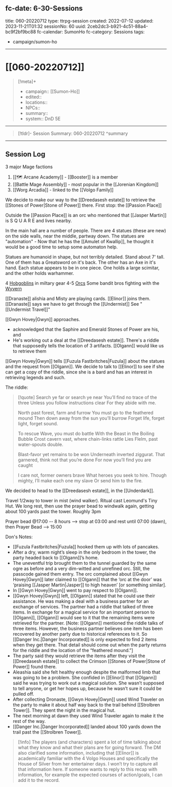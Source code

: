 fc-date: 6-30-Sessions
---
title: 060-20220712
type: ttrpg-session
created: 2022-07-12
updated: 2023-11-21T01:32
sessionNo: 60
uuid: 2ceb2dc3-b921-4c51-88a4-bc9f2bf9bc88
fc-calendar: SumonHo
fc-category: Sessions
tags:
  - campaign/sumon-ho
---

# [[060-20220712]]

> [!meta]+
>
> - campaign:: [[Sumon-Ho]]
> - edited::
> - locations::
> - NPCs::
> - summary::
> - system:: DnD 5E

---

> [!tldr]- Session Summary: 060-20220712
>  ^summary

---

## Session Log


3 major Mage factions
1. [[🗺️ Arcane Academy]] - [[Booster]] is a member
2. [[Battle Mage Assembly]] - most popular in the [[Jorenian Kingdom]]
3. [[Worg Arcadia]] - linked to the [[Volgo Family]]

We decide to make our way to the [[Dreedasesh estate]] to retrieve the [[Stones of Power|Stone of Power]] there. First stop: the [[Passion Place]] 

Outside the [[Passion Place]] is an orc who mentioned that [[Jasper Martin]] is S Q U A R E and lives nearby.

In the main hall are a number of people. There are 4 statues (these are new) on the side walls, near the middle, partway down. The statues are "automation" - Now that he has the [[Amulet of Kwallip]], he thought it would be a good time to setup some automaton help.

Statues are humanoid in shape, but not terribly detailed. Stand about 7' tall. One of them has a Greatsword on it's back. The other has an Axe in it's hand. Each statue appears to be in one piece. One holds a large scimitar, and the other holds warhammer.

4 [Hobgoblins](https://ddb.ac/monsters/hobgoblin) in miltary gear
4-5 [Orcs](https://ddb.ac/monsters/orc)
Some bandit bros fighting with the [Wyvern](https://ddb.ac/monsters/wyvern)

[[Dranaste]] alishia and Misty are playing cards. [[Elinor]] joins them. [[Dranaste]] says we have to get through the [[Undermist]]
See "[[Undermist Travel]]"


[[Gwyn Hovey|Gwyn]] approaches. 
- acknowledged that the Saphire and Emerald Stones of Power are his, and 
- He's working out a deal at the [[Dreedasesh estate]]. There's a riddle that supposedly tells the location of 3 artifacts. [[Olgann]] would like us to retrieve them 

[[Gwyn Hovey|Gwyn]] tells [[Fuzula Fastbritches|Fuzula]] about the statues and the request from [[Olgann]]. We decide to talk to [[Elinor]] to see if she can get a copy of the riddle, since she is a bard and has an interest in retrieving legends and such.

The riddle: 

>[!quote]
>Search ye far or search ye near
You’ll find no trace of the three
Unless you follow instructions clear
For they abide with me.
>
>North past forest, farm and furrow
>You must go to the feathered mound
>Then down away from the sun you’ll burrow
>Forget life, forget light, forget sound.
> 
> To rescue Wave, you must do battle
>With the Beast in the Boiling Bubble
>Crost cavern vast, where chain-links rattle
>Lies Flelm, past water-spouts double.
>
>Blast-favor yet remains to be won
>Underneath inverted ziggurat.
>That garnered, think not that you’re done
>For now you’ll find you are caught
>
>I care not, former owners brave
>What heroes you seek to hire.
>Though mighty, I’ll make each one my slave
>Or send him to the fire.

We decided to head to the [[Dreedasesh estate]], in the [[Underdark]].

Travel 1/2way to tower in mist (wind walker). Ritual cast Leomund's Tiny Hut. We long rest, then use the prayer bead to windwalk again, getting about 100 yards past the tower. Roughly 3pm

Prayer bead @17:00 -- 8 hours --> stop at 03:00 and rest until 07:00 (dawn), then Prayer Bead --> 15:00


Don's Notes:

 - [[Fuzula Fastbritches|Fuzula]] hooked them up with lots of pancakes.
 - After a dry, warm night’s sleep in the only bedroom in the tower, the party headed back to [[Olgann]]’s home. 
 - The uneventful trip brought them to the tunnel guarded by the same ogre as before and a very dim-witted and unrefined orc. Still, the passcode gained them entry. The orc complained about [[Gwyn Hovey|Gwyn]] later claimed to [[Olgann]] that the ‘orc at the door’ was ‘praising [[Jasper Martin|Jasper]] to high heaven’ [or something similar].
  - In [[Gwyn Hovey|Gwyn]] went to pay respect to [[Olgann]].
  - [[Gwyn Hovey|Gwyn]] left, [[Olgann]] stated that he could use their assistance. He was making a deal with a business partner for an exchange of services. The partner had a riddle that talked of three items. In exchange for a magical service for an important person to [[Olgann]], [[Olgann]] would see to it that the remaining items were retrieved for the partner. [Note: [[Olgann]] mentioned the riddle talks of three items. However, the business partner believes one item has been recovered by another party due to historical references to it. So [[Danger Inc.|Danger Incorporated]] is only expected to find 2 items when they get there. That detail should come out when the party returns for the riddle and the location of the “feathered mound.”]
  - The party said they would retrieve the items after they visit the [[Dreedasesh estate]] to collect the Crimson [[Stones of Power|Stone of Power]] found there.
  - Aleashia said she felt healthy enough despite the malformed limb that was going to be a problem. She confided in [[Elinor]] that [[Olgann]] said he was trying to work out a magical solution. She wasn’t supposed to tell anyone, or get her hopes up, because he wasn’t sure it could be pulled off.
  - After collecting Dronaste, [[Gwyn Hovey|Gwyn]] used Wind Traveler on the party to make it about half way back to the trail behind [[Strolbren Tower]]. They spent the night in the magical hut.
  - The next morning at dawn they used Wind Traveler again to make it the rest of the way.
  - [[Danger Inc.|Danger Incorporated]] landed about 100 yards down the trail past the [[Strolbren Tower]].
  

> [!info]
> The players (and characters) spent a lot of time talking about what they know and what their plans are for going forward. The DM also clarified some information, including that [[Elinor]] is academically familiar with the 4 Volgo Houses and specifically the House of Silver from her entertainer days. I won’t try to capture all that information here. If someone wants to reply to this recap with information, for example the expected courses of action/goals, I can add it to the record.
